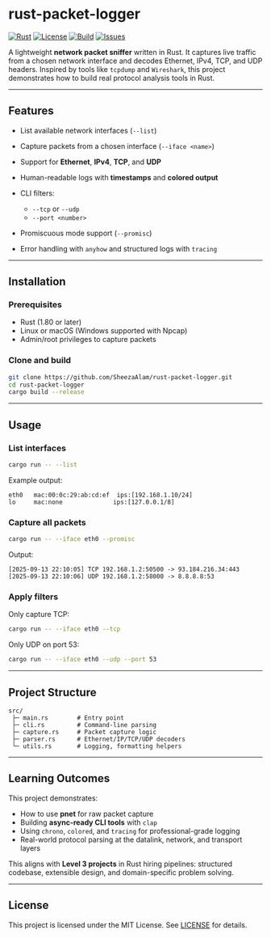 # rust-packet-logger

[![Rust](https://img.shields.io/badge/Rust-1.80%2B-orange.svg)](https://www.rust-lang.org/)
[![License](https://img.shields.io/badge/license-MIT-blue.svg)](./LICENSE)
[![Build](https://img.shields.io/github/actions/workflow/status/SheezaAlam/rust-packet-logger/rust.yml?branch=main)](https://github.com/SheezaAlam/rust-packet-logger/actions)
[![Issues](https://img.shields.io/github/issues/SheezaAlam/rust-packet-logger)](https://github.com/SheezaAlam/rust-packet-logger/issues)

A lightweight **network packet sniffer** written in Rust.
It captures live traffic from a chosen network interface and decodes Ethernet, IPv4, TCP, and UDP headers.
Inspired by tools like `tcpdump` and `Wireshark`, this project demonstrates how to build real protocol analysis tools in Rust.

---

## Features

* List available network interfaces (`--list`)
* Capture packets from a chosen interface (`--iface <name>`)
* Support for **Ethernet**, **IPv4**, **TCP**, and **UDP**
* Human-readable logs with **timestamps** and **colored output**
* CLI filters:

  * `--tcp` or `--udp`
  * `--port <number>`
* Promiscuous mode support (`--promisc`)
* Error handling with `anyhow` and structured logs with `tracing`

---

## Installation

### Prerequisites

* Rust (1.80 or later)
* Linux or macOS (Windows supported with Npcap)
* Admin/root privileges to capture packets

### Clone and build

```bash
git clone https://github.com/SheezaAlam/rust-packet-logger.git
cd rust-packet-logger
cargo build --release
```

---

## Usage

### List interfaces

```bash
cargo run -- --list
```

Example output:

```
eth0   mac:00:0c:29:ab:cd:ef  ips:[192.168.1.10/24]
lo     mac:none              ips:[127.0.0.1/8]
```

### Capture all packets

```bash
cargo run -- --iface eth0 --promisc
```

Output:

```
[2025-09-13 22:10:05] TCP 192.168.1.2:50500 -> 93.184.216.34:443
[2025-09-13 22:10:06] UDP 192.168.1.2:58000 -> 8.8.8.8:53
```

### Apply filters

Only capture TCP:

```bash
cargo run -- --iface eth0 --tcp
```

Only UDP on port 53:

```bash
cargo run -- --iface eth0 --udp --port 53
```

---

## Project Structure

```
src/
 ├─ main.rs        # Entry point
 ├─ cli.rs         # Command-line parsing
 ├─ capture.rs     # Packet capture logic
 ├─ parser.rs      # Ethernet/IP/TCP/UDP decoders
 └─ utils.rs       # Logging, formatting helpers
```

---

## Learning Outcomes

This project demonstrates:

* How to use **pnet** for raw packet capture
* Building **async-ready CLI tools** with `clap`
* Using `chrono`, `colored`, and `tracing` for professional-grade logging
* Real-world protocol parsing at the datalink, network, and transport layers

This aligns with **Level 3 projects** in Rust hiring pipelines:
structured codebase, extensible design, and domain-specific problem solving.

---

## License

This project is licensed under the MIT License. See [LICENSE](./LICENSE) for details.

